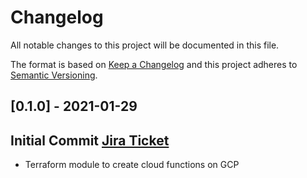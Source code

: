 # Changelog
All notable changes to this project will be documented in this file.

The format is based on [Keep a Changelog](http://keepachangelog.com/en/1.0.0/)
and this project adheres to [Semantic Versioning](http://semver.org/spec/v2.0.0.html).

## [0.1.0] - 2021-01-29
## Initial Commit [Jira Ticket](https://collaborate2.ons.gov.uk/jira/browse/CATDDSC-1)
- Terraform module to create cloud functions on GCP
